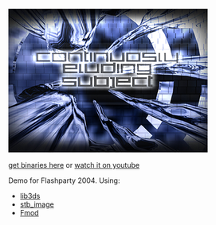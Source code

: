 ![](/images/ces.jpg)

[get binaries here](https://github.com/panoramixor/demoscene/raw/main/qop%20-%20ces/binaries/qop-ces.rar)
or
[watch it on youtube](https://www.youtube.com/watch?v=DnPtqO9Kxmw)

Demo for Flashparty 2004. Using:

* [lib3ds](https://code.google.com/archive/p/lib3ds/)
* [stb_image](http://nothings.org/stb)
* [Fmod](https://www.fmod.com/)

